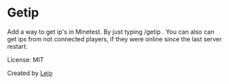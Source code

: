 # Getip
Add a way to get ip's in Minetest.
By just typing /getip <name>.
You can also can get ips from not connected players, if they were online since the last server restart.

License: MIT

Created by [Lejo](https://github.com/Lejo1)
